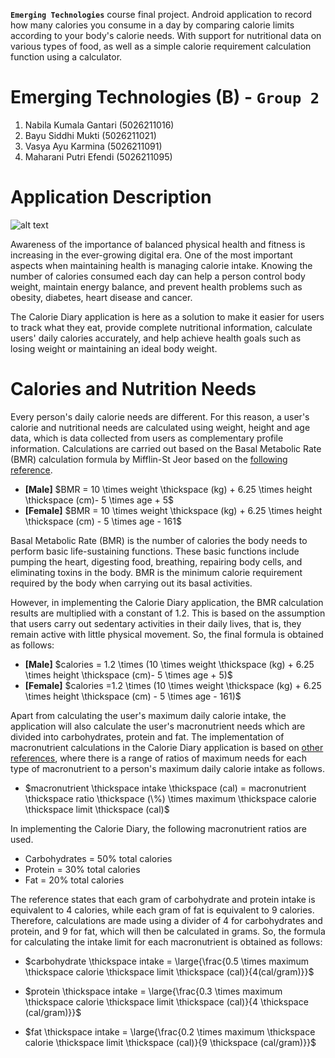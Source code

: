 **`Emerging Technologies`** course final project. Android application to record how many calories you consume in a day by comparing calorie limits according to your body's calorie needs. With support for nutritional data on various types of food, as well as a simple calorie requirement calculation function using a calculator.

# **Emerging Technologies (B) - `Group 2`**
1. Nabila Kumala Gantari (5026211016)
2. Bayu Siddhi Mukti (5026211021)
3. Vasya Ayu Karmina (5026211091)
4. Maharani Putri Efendi (5026211095)

# Application Description

![alt text](<mockup.png>)

Awareness of the importance of balanced physical health and fitness is increasing in the ever-growing digital era. One of the most important aspects when maintaining health is managing calorie intake. Knowing the number of calories consumed each day can help a person control body weight, maintain energy balance, and prevent health problems such as obesity, diabetes, heart disease and cancer.

The Calorie Diary application is here as a solution to make it easier for users to track what they eat, provide complete nutritional information, calculate users' daily calories accurately, and help achieve health goals such as losing weight or maintaining an ideal body weight.

# **Calories and Nutrition Needs**

Every person's daily calorie needs are different. For this reason, a user's calorie and nutritional needs are calculated using weight, height and age data, which is data collected from users as complementary profile information. Calculations are carried out based on the Basal Metabolic Rate (BMR) calculation formula by Mifflin-St Jeor based on the [following reference](https://www.calculator.net/calorie-calculator.html).

- **[Male]** $BMR = 10 \times weight \thickspace (kg) + 6.25 \times height \thickspace (cm)- 5 \times age + 5$
- **[Female]** $BMR = 10 \times weight \thickspace (kg) + 6.25 \times height \thickspace (cm) - 5 \times age - 161$

Basal Metabolic Rate (BMR) is the number of calories the body needs to perform basic life-sustaining functions. These basic functions include pumping the heart, digesting food, breathing, repairing body cells, and eliminating toxins in the body. BMR is the minimum calorie requirement required by the body when carrying out its basal activities.

However, in implementing the Calorie Diary application, the BMR calculation results are multiplied with a constant of 1.2. This is based on the assumption that users carry out sedentary activities in their daily lives, that is, they remain active with little physical movement. So, the final formula is obtained as follows:

- **[Male]** $calories = 1.2 \times (10 \times weight \thickspace (kg) + 6.25 \times height \thickspace (cm)- 5 \times age + 5)$
- **[Female]** $calories =1.2 \times (10 \times weight \thickspace (kg) + 6.25 \times height \thickspace (cm) - 5 \times age - 161)$

Apart from calculating the user's maximum daily calorie intake, the application will also calculate the user's macronutrient needs which are divided into carbohydrates, protein and fat. The implementation of macronutrient calculations in the Calorie Diary application is based on [other references](https://www.healthline.com/nutrition/how-to-count-macros), where there is a range of ratios of maximum needs for each type of macronutrient to a person's maximum daily calorie intake as follows.

- $macronutrient \thickspace intake \thickspace (cal) = macronutrient \thickspace ratio \thickspace (\%) \times maximum \thickspace calorie \thickspace limit \thickspace (cal)$

In implementing the Calorie Diary, the following macronutrient ratios are used.
- Carbohydrates = 50% total calories
- Protein = 30% total calories
- Fat = 20% total calories

The reference states that each gram of carbohydrate and protein intake is equivalent to 4 calories, while each gram of fat is equivalent to 9 calories. Therefore, calculations are made using a divider of 4 for carbohydrates and protein, and 9 for fat, which will then be calculated in grams. So, the formula for calculating the intake limit for each macronutrient is obtained as follows:

- $carbohydrate \thickspace intake = \large{\frac{0.5 \times maximum \thickspace calorie \thickspace limit \thickspace (cal)}{4(cal/gram)}}$

- $protein \thickspace intake = \large{\frac{0.3 \times maximum \thickspace calorie \thickspace limit \thickspace (cal)}{4 \thickspace (cal/gram)}}$

- $fat \thickspace intake = \large{\frac{0.2 \times maximum \thickspace calorie \thickspace limit \thickspace (cal)}{9 \thickspace (cal/gram)}}$
